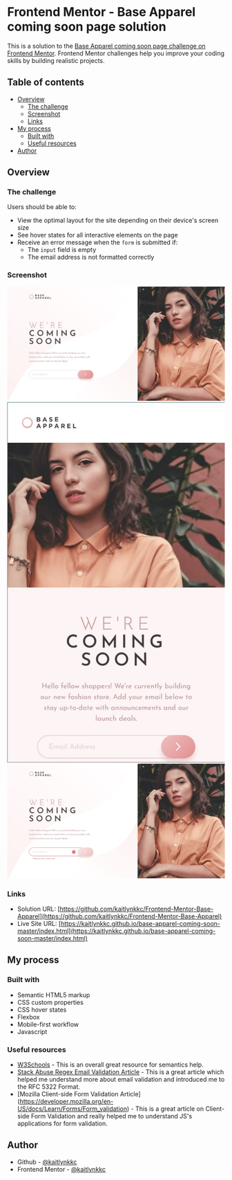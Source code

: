 # Frontend Mentor - Base Apparel coming soon page solution

This is a solution to the [Base Apparel coming soon page challenge on Frontend Mentor](https://www.frontendmentor.io/challenges/base-apparel-coming-soon-page-5d46b47f8db8a7063f9331a0). Frontend Mentor challenges help you improve your coding skills by building realistic projects. 

## Table of contents

- [Overview](#overview)
  - [The challenge](#the-challenge)
  - [Screenshot](#screenshot)
  - [Links](#links)
- [My process](#my-process)
  - [Built with](#built-with)
  - [Useful resources](#useful-resources)
- [Author](#author)

## Overview

### The challenge

Users should be able to:

- View the optimal layout for the site depending on their device's screen size
- See hover states for all interactive elements on the page
- Receive an error message when the `form` is submitted if:
  - The `input` field is empty
  - The email address is not formatted correctly

### Screenshot

![](./screenshots/screenshot_desktop.jpg)
![](./screenshots/screenshot_mobile.jpg)
![](./screenshots/screenshot_interactions.jpg)

### Links

- Solution URL: [https://github.com/kaitlynkkc/Frontend-Mentor-Base-Apparel](https://github.com/kaitlynkkc/Frontend-Mentor-Base-Apparel)
- Live Site URL: [https://kaitlynkkc.github.io/base-apparel-coming-soon-master/index.html](https://kaitlynkkc.github.io/base-apparel-coming-soon-master/index.html)

## My process

### Built with

- Semantic HTML5 markup
- CSS custom properties
- CSS hover states
- Flexbox
- Mobile-first workflow
- Javascript

### Useful resources

- [W3Schools](https://www.w3schools.com/) - This is an overall great resource for semantics help.
- [Stack Abuse Regex Email Validation Article](https://stackabuse.com/validate-email-addresses-with-regular-expressions-in-javascript/) - This is a great article which helped me understand more about email validation and introduced me to the RFC 5322 Format. 
- [Mozilla Client-side Form Validation Article] (https://developer.mozilla.org/en-US/docs/Learn/Forms/Form_validation) - This is a great article on Client-side Form Validation and really helped me to understand JS's applications for form validation.

## Author

- Github - [@kaitlynkkc](https://github.com/kaitlynkkc)
- Frontend Mentor - [@kaitlynkkc](https://www.frontendmentor.io/profile/kaitlynkkc)
